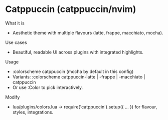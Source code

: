 # Catppuccin (catppuccin/nvim)

What it is
- Aesthetic theme with multiple flavours (latte, frappe, macchiato, mocha).

Use cases
- Beautiful, readable UI across plugins with integrated highlights.

Usage
- :colorscheme catppuccin (mocha by default in this config)
- Variants: :colorscheme catppuccin-latte | -frappe | -macchiato | catppuccin
- Or use :Color to pick interactively.

Modify
- lua/plugins/colors.lua → require('catppuccin').setup({ ... }) for flavour, styles, integrations.

